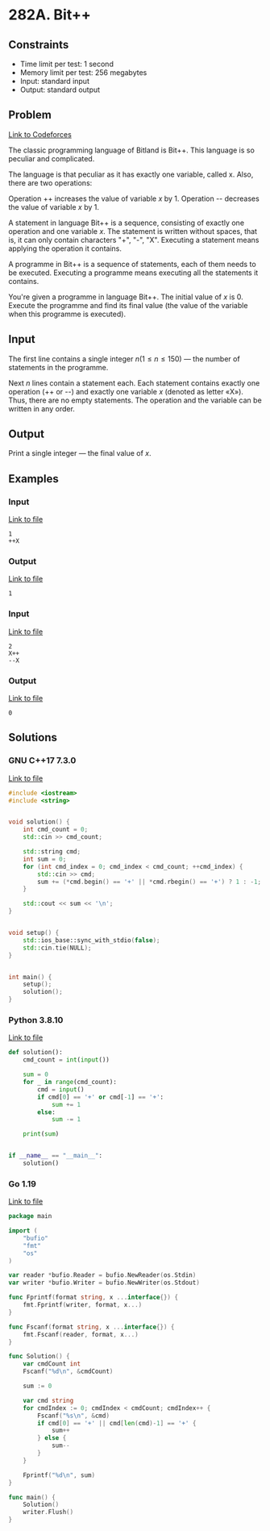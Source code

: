 # 282A. Bit++

## Constraints

  - Time limit per test: 1 second
  - Memory limit per test: 256 megabytes
  - Input: standard input
  - Output: standard output

## Problem

[Link to Codeforces](https://codeforces.com/problemset/problem/282/A)

The classic programming language of Bitland is Bit++. This language is so peculiar and complicated.

The language is that peculiar as it has exactly one variable, called x. Also, there are two operations:

Operation ++ increases the value of variable $x$ by 1.
Operation -- decreases the value of variable $x$ by 1.

A statement in language Bit++ is a sequence, consisting of exactly one operation and one variable $x$. The statement is written without spaces, that is, it can only contain characters "+", "-", "X". Executing a statement means applying the operation it contains.

A programme in Bit++ is a sequence of statements, each of them needs to be executed. Executing a programme means executing all the statements it contains.

You're given a programme in language Bit++. The initial value of $x$ is 0. Execute the programme and find its final value (the value of the variable when this programme is executed).

## Input

The first line contains a single integer $n (1 \leq n \leq 150)$ — the number of statements in the programme.

Next $n$ lines contain a statement each. Each statement contains exactly one operation (++ or --) and exactly one variable $x$ (denoted as letter «X»). Thus, there are no empty statements. The operation and the variable can be written in any order.

## Output

Print a single integer — the final value of $x$.

## Examples

### Input

[Link to file](input_0.txt)

```
1
++X
```

### Output

[Link to file](expected_0.txt)

```
1
```

### Input

[Link to file](input_1.txt)

```
2
X++
--X
```

### Output

[Link to file](expected_1.txt)

```
0
```

## Solutions

### GNU C++17 7.3.0

[Link to file](solution.cpp)

```cpp
#include <iostream>
#include <string>


void solution() {
    int cmd_count = 0;
    std::cin >> cmd_count;

    std::string cmd;
    int sum = 0;
    for (int cmd_index = 0; cmd_index < cmd_count; ++cmd_index) {
        std::cin >> cmd;
        sum += (*cmd.begin() == '+' || *cmd.rbegin() == '+') ? 1 : -1;
    }

    std::cout << sum << '\n';
}


void setup() {
    std::ios_base::sync_with_stdio(false);
    std::cin.tie(NULL);
}


int main() {
    setup();
    solution();
}
```

### Python 3.8.10

[Link to file](solution.py)

```python
def solution():
    cmd_count = int(input())

    sum = 0
    for _ in range(cmd_count):
        cmd = input()
        if cmd[0] == '+' or cmd[-1] == '+':
            sum += 1
        else:
            sum -= 1

    print(sum)


if __name__ == "__main__":
    solution()
```

### Go 1.19

[Link to file](solution.go)

```go
package main

import (
	"bufio"
	"fmt"
	"os"
)

var reader *bufio.Reader = bufio.NewReader(os.Stdin)
var writer *bufio.Writer = bufio.NewWriter(os.Stdout)

func Fprintf(format string, x ...interface{}) {
	fmt.Fprintf(writer, format, x...)
}

func Fscanf(format string, x ...interface{}) {
	fmt.Fscanf(reader, format, x...)
}

func Solution() {
	var cmdCount int
	Fscanf("%d\n", &cmdCount)

	sum := 0

	var cmd string
	for cmdIndex := 0; cmdIndex < cmdCount; cmdIndex++ {
		Fscanf("%s\n", &cmd)
		if cmd[0] == '+' || cmd[len(cmd)-1] == '+' {
			sum++
		} else {
			sum--
		}
	}

	Fprintf("%d\n", sum)
}

func main() {
	Solution()
	writer.Flush()
}
```
